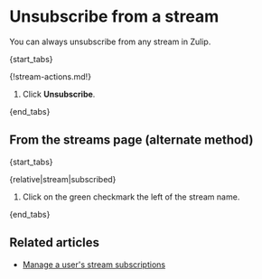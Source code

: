 # Unsubscribe from a stream

You can always unsubscribe from any stream in Zulip.

{start_tabs}

{!stream-actions.md!}

1. Click **Unsubscribe**.

{end_tabs}

## From the streams page (alternate method)

{start_tabs}

{relative|stream|subscribed}

1. Click on the green checkmark the left of the stream name.

{end_tabs}

## Related articles

* [Manage a user's stream subscriptions](/help/manage-user-stream-subscriptions)

